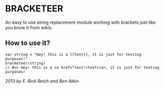 BRACKETEER
==========
An easy to use string replacement module working with brackets just like you know it from wikis.

How to use it?
--------------

```
var string = "Hey! this is a [[test]], it is just for testing purposes!"
bracketeer(string)
// #=> Hey! this is a <a href="test">test</a>, it is just for testing purposes!
```

_2013 by F. Rick Reich and Ben Atkin_